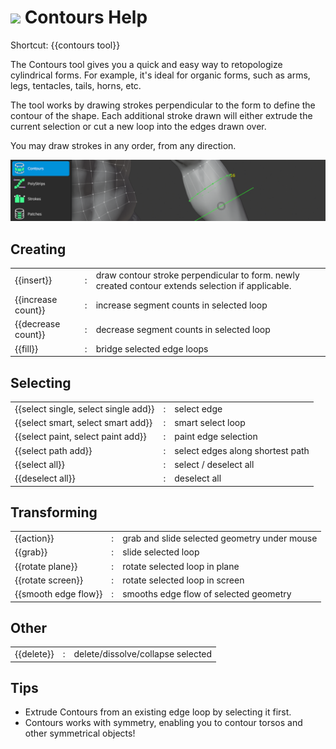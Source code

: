 # ![](contours-icon.png) Contours Help

Shortcut: {{contours tool}}

The Contours tool gives you a quick and easy way to retopologize cylindrical forms.
For example, it's ideal for organic forms, such as arms, legs, tentacles, tails, horns, etc.

The tool works by drawing strokes perpendicular to the form to define the contour of the shape.
Each additional stroke drawn will either extrude the current selection or cut a new loop into the edges drawn over.

You may draw strokes in any order, from any direction.

![](help_contours.png)


## Creating

|  |  |  |
| --- | --- | --- |
| {{insert}}                           | : | draw contour stroke perpendicular to form. newly created contour extends selection if applicable. |
| {{increase count}}                   | : | increase segment counts in selected loop |
| {{decrease count}}                   | : | decrease segment counts in selected loop |
| {{fill}}                             | : | bridge selected edge loops |


## Selecting

|  |  |  |
| --- | --- | --- |
| {{select single, select single add}} | : | select edge |
| {{select smart, select smart add}}   | : | smart select loop |
| {{select paint, select paint add}}   | : | paint edge selection |
| {{select path add}}                  | : | select edges along shortest path |
| {{select all}}                       | : | select / deselect all |
| {{deselect all}}                     | : | deselect all |

## Transforming

|  |  |  |
| --- | --- | --- |
| {{action}}           | : | grab and slide selected geometry under mouse |
| {{grab}}             | : | slide selected loop |
| {{rotate plane}}     | : | rotate selected loop in plane |
| {{rotate screen}}    | : | rotate selected loop in screen |
| {{smooth edge flow}} | : | smooths edge flow of selected geometry |

## Other

|  |  |  |
| --- | --- | --- |
| {{delete}}         | : | delete/dissolve/collapse selected |

## Tips

- Extrude Contours from an existing edge loop by selecting it first.
- Contours works with symmetry, enabling you to contour torsos and other symmetrical objects!
